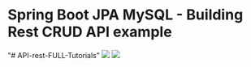 # Spring Boot JPA MySQL - Building Rest CRUD API example
"# API-rest-FULL-Tutorials" 
![](C:/Users/Jose/OneDrive/Desktop/pruebaPut.png)
![](C:/Users/Jose/OneDrive/Desktop/pruebaDelete.png)